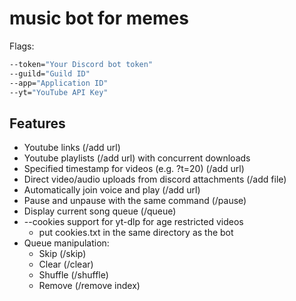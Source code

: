 # music bot for memes

Flags:

```cmd
--token="Your Discord bot token"
--guild="Guild ID"
--app="Application ID"
--yt="YouTube API Key"
```

## Features

* Youtube links (/add url)
* Youtube playlists (/add url) with concurrent downloads
* Specified timestamp for videos (e.g. ?t=20) (/add url)
* Direct video/audio uploads from discord attachments (/add file)
* Automatically join voice and play (/add url)
* Pause and unpause with the same command (/pause)
* Display current song queue (/queue)
* --cookies support for yt-dlp for age restricted videos
  * put cookies.txt in the same directory as the bot
* Queue manipulation:
  * Skip (/skip)
  * Clear (/clear)
  * Shuffle (/shuffle)
  * Remove (/remove index)
